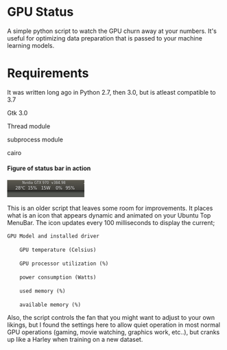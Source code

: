 # GPU Status
A simple python script to watch the GPU churn away at your numbers. It's useful for optimizing data preparation that is passed to your machine learning models. 

# Requirements
It was written long ago in Python 2.7, then 3.0, but is atleast compatible to 3.7

Gtk 3.0

Thread module 

subprocess module

cairo

#### Figure of status bar in action
![GPU Status](Screenshot.png)

This is an older script that leaves some room for improvements. It places what is an icon that appears dynamic and animated on your  Ubuntu Top MenuBar. The icon updates every 100 milliseconds to display the current;

    GPU Model and installed driver 

        GPU temperature (Celsius)

        GPU processor utilization (%)

        power consumption (Watts)

        used memory (%)
    
        available memory (%)
      
      

Also, the script controls the fan that you might want to adjust to your own likings, but I found the settings here to allow quiet operation in most normal GPU operations (gaming, movie watching, graphics work, etc..), but cranks up like a Harley when training on a new dataset. 
    
